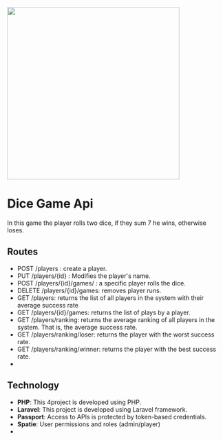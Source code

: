 <img src="https://github.com/ainaplanass/DiceGame/assets/82839054/fd5e795c-8085-40d0-934f-0948d9a02274" width="400">

# Dice Game Api

In this game the player rolls two dice, if they sum 7 he wins, otherwise loses.

## Routes

- POST /players : create a player.
- PUT /players/{id} : Modifies the player's name.
- POST /players/{id}/games/ : a specific player rolls the dice.
- DELETE /players/{id}/games: removes player runs.
- GET /players: returns the list of all players in the system with their average success rate
- GET /players/{id}/games: returns the list of plays by a player.
- GET /players/ranking: returns the average ranking of all players in the system. That is, the average success rate.
- GET /players/ranking/loser: returns the player with the worst success rate.
- GET /players/ranking/winner: returns the player with the best success rate.
- 
## Technology 

- **PHP**: This 4project is developed using PHP.
- **Laravel**: This project is developed using Laravel framework.
- **Passport**: Access to APIs is protected by token-based credentials.
- **Spatie**: User permissions and roles (admin/player)
- 
